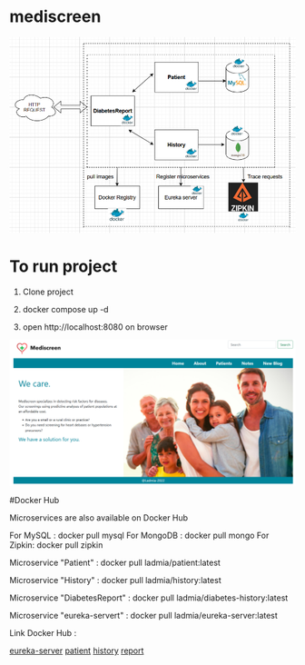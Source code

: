 # mediscreen
![Architecture](https://github.com/ladmiamadi/mediscreen/blob/final-branch/mediscreen-architecture.png)

# To run project
1. Clone project
2. docker compose up -d 

3. open http://localhost:8080 on browser

![home-page](https://github.com/ladmiamadi/mediscreen/blob/final-branch/home-page.png)

#Docker Hub

Microservices are also available on Docker Hub

For MySQL : docker pull mysql
For MongoDB : docker pull mongo
For Zipkin: docker pull zipkin

Microservice "Patient" : docker pull ladmia/patient:latest

Microservice "History" : docker pull ladmia/history:latest

Microservice "DiabetesReport" : docker pull ladmia/diabetes-history:latest

Microservice "eureka-servert" : docker pull ladmia/eureka-server:latest

Link Docker Hub :

[eureka-server](https://hub.docker.com/r/ladmia/eureka-server)
[patient](https://hub.docker.com/r/ladmia/patient)
[history](https://hub.docker.com/r/ladmia/history)
[report](https://hub.docker.com/r/ladmia/diabetes-report)
